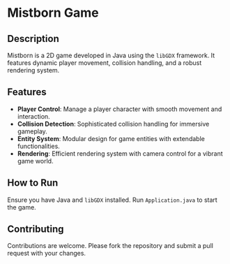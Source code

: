 # Mistborn Game

## Description
Mistborn is a 2D game developed in Java using the `libGDX` framework. It features dynamic player movement, collision handling, and a robust rendering system.

## Features
- **Player Control**: Manage a player character with smooth movement and interaction.
- **Collision Detection**: Sophisticated collision handling for immersive gameplay.
- **Entity System**: Modular design for game entities with extendable functionalities.
- **Rendering**: Efficient rendering system with camera control for a vibrant game world.

## How to Run
Ensure you have Java and `libGDX` installed. Run `Application.java` to start the game.

## Contributing
Contributions are welcome. Please fork the repository and submit a pull request with your changes.